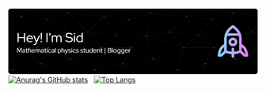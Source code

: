 ![Header](./github-header-image.png)
[![Anurag's GitHub stats](https://github-readme-stats.vercel.app/api?username=Booodaness&hide=prs,issues&theme=dark)](https://github.com/anuraghazra/github-readme-stats) &nbsp; [![Top Langs](https://github-readme-stats.vercel.app/api/top-langs/?username=Booodaness&layout=compact&theme=dark)](https://github.com/anuraghazra/github-readme-stats)
